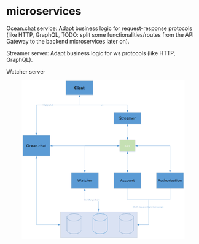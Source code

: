 # microservices

Ocean.chat service: Adapt business logic for request-response protocols (like HTTP, GraphQL, TODO: split some functionalities/routes from the API Gateway to the backend microservices later on).

Streamer server: Adapt business logic for ws protocols (like HTTP, GraphQL).&#x20;

Watcher server

<figure><img src=".gitbook/assets/image (1).png" alt=""><figcaption></figcaption></figure>
